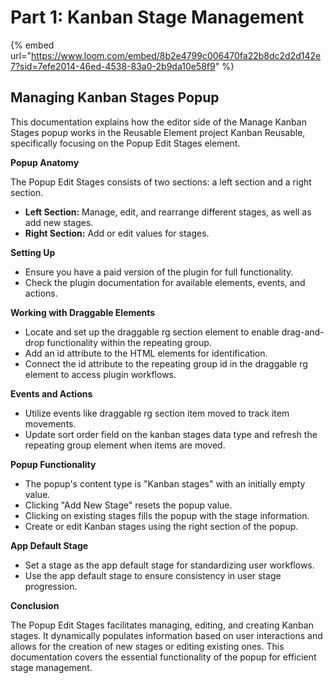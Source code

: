 # Part 1: Kanban Stage Management

{% embed url="https://www.loom.com/embed/8b2e4799c006470fa22b8dc2d2d142e7?sid=7efe2014-46ed-4538-83a0-2b9da10e58f9" %}

## Managing Kanban Stages Popup <a href="#documentation-managing-kanban-stages-popup" id="documentation-managing-kanban-stages-popup"></a>

This documentation explains how the editor side of the Manage Kanban Stages popup works in the Reusable Element project Kanban Reusable, specifically focusing on the Popup Edit Stages element.

**Popup Anatomy**

The Popup Edit Stages consists of two sections: a left section and a right section.

* **Left Section:** Manage, edit, and rearrange different stages, as well as add new stages.
* **Right Section:** Add or edit values for stages.

**Setting Up**

* Ensure you have a paid version of the plugin for full functionality.
* Check the plugin documentation for available elements, events, and actions.

**Working with Draggable Elements**

* Locate and set up the draggable rg section element to enable drag-and-drop functionality within the repeating group.
* Add an id attribute to the HTML elements for identification.
* Connect the id attribute to the repeating group id in the draggable rg element to access plugin workflows.

**Events and Actions**

* Utilize events like draggable rg section item moved to track item movements.
* Update sort order field on the kanban stages data type and refresh the repeating group element when items are moved.

**Popup Functionality**

* The popup's content type is "Kanban stages" with an initially empty value.
* Clicking "Add New Stage" resets the popup value.
* Clicking on existing stages fills the popup with the stage information.
* Create or edit Kanban stages using the right section of the popup.

**App Default Stage**

* Set a stage as the app default stage for standardizing user workflows.
* Use the app default stage to ensure consistency in user stage progression.

**Conclusion**

The Popup Edit Stages facilitates managing, editing, and creating Kanban stages. It dynamically populates information based on user interactions and allows for the creation of new stages or editing existing ones. This documentation covers the essential functionality of the popup for efficient stage management.
